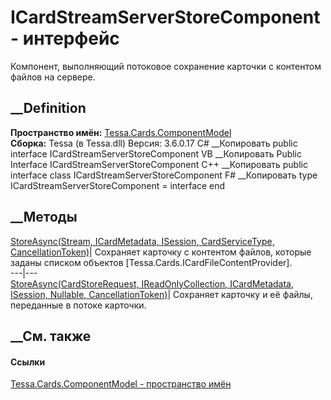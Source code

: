 # ICardStreamServerStoreComponent - интерфейс
Компонент, выполняющий потоковое сохранение карточки с контентом файлов на
сервере.
## __Definition
 **Пространство имён:**
[Tessa.Cards.ComponentModel](N_Tessa_Cards_ComponentModel.htm)  
 **Сборка:** Tessa (в Tessa.dll) Версия: 3.6.0.17
C# __Копировать
     public interface ICardStreamServerStoreComponent
VB __Копировать
     Public Interface ICardStreamServerStoreComponent
C++ __Копировать
     public interface class ICardStreamServerStoreComponent
F# __Копировать
     type ICardStreamServerStoreComponent = interface end
##  __Методы
[StoreAsync(Stream, ICardMetadata, ISession, CardServiceType,
CancellationToken)](M_Tessa_Cards_ComponentModel_ICardStreamServerStoreComponent_StoreAsync.htm)|
Сохраняет карточку с контентом файлов, которые заданы списком объектов
[Tessa.Cards.ICardFileContentProvider].  
---|---  
[StoreAsync(CardStoreRequest, IReadOnlyCollection<ICardFileContentProvider>,
ICardMetadata, ISession, Nullable<Guid>,
CancellationToken)](M_Tessa_Cards_ComponentModel_ICardStreamServerStoreComponent_StoreAsync_1.htm)|
Сохраняет карточку и её файлы, переданные в потоке карточки.  
##  __См. также
#### Ссылки
[Tessa.Cards.ComponentModel - пространство
имён](N_Tessa_Cards_ComponentModel.htm)
